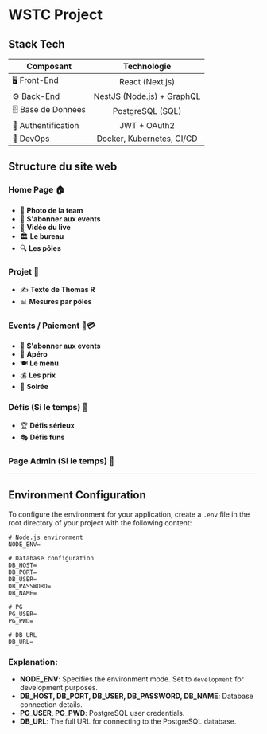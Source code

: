 # WSTC Project

## Stack Tech

| Composant           |            Technologie             |
|---------------------|:----------------------------------:|
| 🖥 Front-End        |          React (Next.js)           |
| ⚙️ Back-End         |    NestJS (Node.js) + GraphQL      |
| 🗄 Base de Données  | PostgreSQL (SQL) |
| 🔐 Authentification |          JWT + OAuth2              |
| 🚀 DevOps           |     Docker, Kubernetes, CI/CD      |

## Structure du site web

### Home Page 🏠
- 📸 **Photo de la team**
- 📅 **S'abonner aux events**
- 🎥 **Vidéo du live**
- 🏛️ **Le bureau**
- 🔍 **Les pôles**

### Projet 🚀
- ✍️ **Texte de Thomas R**
- 📊 **Mesures par pôles**

### Events / Paiement 🎉💳
- 📅 **S'abonner aux events**
- 🍻 **Apéro**
- 🍽️ **Le menu**
- 💰 **Les prix**
- 🌙 **Soirée**

### Défis (Si le temps) 🎯
- 🏆 **Défis sérieux**
- 🎭 **Défis funs**

### Page Admin (Si le temps) 🔧

---

## Environment Configuration

To configure the environment for your application, create a `.env` file in the root directory of your project with the following content:

```env
# Node.js environment
NODE_ENV=

# Database configuration
DB_HOST=
DB_PORT=
DB_USER=
DB_PASSWORD=
DB_NAME=

# PG
PG_USER=
PG_PWD=

# DB URL
DB_URL=
```

### Explanation:

- **NODE_ENV**: Specifies the environment mode. Set to `development` for development purposes.
- **DB_HOST, DB_PORT, DB_USER, DB_PASSWORD, DB_NAME**: Database connection details.
- **PG_USER, PG_PWD**: PostgreSQL user credentials.
- **DB_URL**: The full URL for connecting to the PostgreSQL database.
